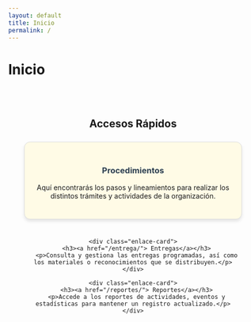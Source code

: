 ```yaml
---
layout: default
title: Inicio
permalink: /
---
```


# Inicio

<section class="seccion-enlaces">
  <h2>Accesos Rápidos</h2>
  <div class="enlaces-grid">
    <div class="enlace-card">
      <h3><a href="/procedimientos/"> Procedimientos</a></h3>
      <p>Aquí encontrarás los pasos y lineamientos para realizar los distintos trámites y actividades de la organización.</p>
    </div>

    <div class="enlace-card">
      <h3><a href="/entrega/"> Entregas</a></h3>
      <p>Consulta y gestiona las entregas programadas, así como los materiales o reconocimientos que se distribuyen.</p>
    </div>

    <div class="enlace-card">
      <h3><a href="/reportes/"> Reportes</a></h3>
      <p>Accede a los reportes de actividades, eventos y estadísticas para mantener un registro actualizado.</p>
    </div>
  </div>
</section>

<style>
.seccion-enlaces {
  padding: 2rem;
  text-align: center;
}

.enlaces-grid {
  display: grid;
  grid-template-columns: repeat(auto-fit, minmax(280px, 1fr));
  gap: 1.5rem;
  margin-top: 1.5rem;
}

.enlace-card {
  background: #fffbe6;
  border: 1px solid #ddd;
  padding: 1.5rem;
  border-radius: 12px;
  box-shadow: 0 4px 6px rgba(0,0,0,0.1);
  transition: transform 0.2s ease, box-shadow 0.2s ease;
}

.enlace-card:hover {
  transform: translateY(-5px);
  box-shadow: 0 6px 12px rgba(0,0,0,0.15);
}

.enlace-card h3 a {
  text-decoration: none;
  color: #2c3e50;
}

.enlace-card h3 a:hover {
  color: #0077cc;
}
</style>